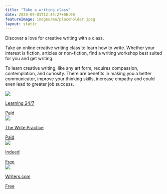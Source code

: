 ```yaml
---
title: "Take a writing class"
date: 2020-09-01T12:49:27+06:00
featureImage: images/ma/placeholder.jpeg
layout: static
---
```


Discover a love for creative writing with a class.

Take an online creative writing class to learn how to write. Whether your interest is fiction, articles or non-fiction, find a writing workshop best suited for you and get writing.

To learn creative writing, like any art form, requires compassion, contemplation, and curiosity. There are benefits in making you a better communicator, improve your thinking skills, increase empathy and could even lead to greater job success.

<a class="ma-link" href="https://www.awin1.com/cread.php?awinmid=15642&awinaffid=1198638&ued=https%3A%2F%2Fwww.learning247.co.uk%2Fpages%2Fsearch-results%3Fq%3Dcreative%2520writing"><div class="ma-card ma-card-Learning"><div class="ma-icon"><img src ="/images/Icon-pound - learning - opacity.svg"/></div><div class="ma-name"><p>Learning 24/7</p></div><div class="ma-paid-text"><span>Paid</span></div></div></a><a class="ma-link" href="https://thewritepractice.com/daily-routines/"><div class="ma-card ma-card-Learning"><div class="ma-icon"><img src ="/images/Icon-pound - learning - opacity.svg"/></div><div class="ma-name"><p>The Write Practice</p></div><div class="ma-paid-text"><span>Paid</span></div></div></a><a class="ma-link" href="https://www.indeed.com/career-advice/finding-a-job/how-to-become-creative-writer"><div class="ma-card ma-card-Learning"><div class="ma-icon"><img src ="/images/Icon-check - learning - opacity.svg"/></div><div class="ma-name"><p>Indeed</p></div><div class="ma-paid-text"><span>Free</span></div></div></a><a class="ma-link" href="https://writers.com/why-learn-creative-writing"><div class="ma-card ma-card-Learning"><div class="ma-icon"><img src ="/images/Icon-check - learning - opacity.svg"/></div><div class="ma-name"><p>Writers.com</p></div><div class="ma-paid-text"><span>Free</span></div></div></a>  

<br/><br/>






